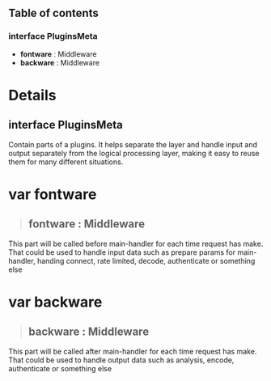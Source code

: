 ## **Table of contents**

### interface **PluginsMeta**

- **fontware** : Middleware
- **backware** : Middleware

# **Details**

## interface **PluginsMeta**

Contain parts of a plugins. It helps separate the layer and handle input and output separately from the logical processing layer, making it easy to reuse them for many different situations.

# var fontware

> ## **fontware** : Middleware

This part will be called before main-handler for each time request has make. That could be used to handle input data such as prepare params for main-handler, handing connect, rate limited, decode, authenticate or something else

# var backware

> ## **backware** : Middleware

This part will be called after main-handler for each time request has make. That could be used to handle output data such as analysis, encode, authenticate or something else

